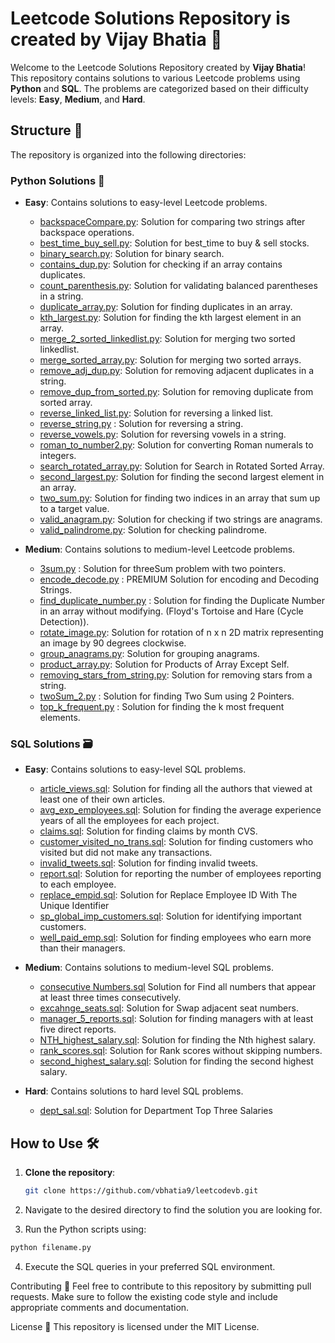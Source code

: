 # Leetcode Solutions Repository is created by Vijay Bhatia 🚀
Welcome to the Leetcode Solutions Repository created by **Vijay Bhatia**! This repository contains solutions to various Leetcode problems using **Python** and **SQL**. The problems are categorized based on their difficulty levels: **Easy**, **Medium**, and **Hard**.

## Structure  📂

The repository is organized into the following directories:

### Python Solutions 🐍


- **Easy**: Contains solutions to easy-level Leetcode problems.
  - [backspaceCompare.py](Easy/backspaceCompare.py): Solution for comparing two strings after backspace operations.
  - [best_time_buy_sell.py](Easy/best_time_buy_sell.py): Solution for best_time to buy & sell stocks.
  - [binary_search.py](Easy/binary_search..py): Solution for binary search.
  - [contains_dup.py](Easy/contains_dup.py): Solution for checking if an array contains duplicates.
  - [count_parenthesis.py](Easy/count_parenthesis.py): Solution for validating balanced parentheses in a string.
  - [duplicate_array.py](Easy/duplicate_array.py): Solution for finding duplicates in an array.
  - [kth_largest.py](Easy/kth_largest.py): Solution for finding the kth largest element in an array.
  - [merge_2_sorted_linkedlist.py](Easy/merge_2_sorted_linkedlist.py): Solution for merging two sorted linkedlist.
  - [merge_sorted_array.py](Easy/merge_sorted_array.py): Solution for merging two sorted arrays.
  - [remove_adj_dup.py](Easy/remove_adj_dup.py): Solution for removing adjacent duplicates in a string.
  - [remove_dup_from_sorted.py](Easy/remove_dup_from_sorted.py): Solution for removing duplicate from sorted array.
  - [reverse_linked_list.py](Easy/reverse_linked_list.py): Solution for reversing a linked list.
  - [reverse_string.py](Easy/reverse_string.py) : Solution for reversing a string.
  - [reverse_vowels.py](Easy/reverse_vowels.py): Solution for reversing vowels in a string.
  - [roman_to_number2.py](Easy/roman_to_number2.py): Solution for converting Roman numerals to integers.
  - [search_rotated_array.py](Easy/search_rotated_array.py): Solution for Search in Rotated Sorted Array.
  - [second_largest.py](Easy/second_largest.py): Solution for finding the second largest element in an array.
  - [two_sum.py](Easy/two_sum.py): Solution for finding two indices in an array that sum up to a target value.
  - [valid_anagram.py](Easy/valid_anagram.py): Solution for checking if two strings are anagrams.
  - [valid_palindrome.py](Easy/valid_palindrome.py): Solution for checking palindrome.


- **Medium**: Contains solutions to medium-level Leetcode problems.
  - [3sum.py](Medium/3sum.py) : Solution for threeSum problem with two pointers.
  - [encode_decode.py](Medium/encode_decode.py) : PREMIUM Solution for encoding and Decoding Strings.
  - [find_duplicate_number.py](Medium/find_duplicate_number.py) : Solution for finding the Duplicate Number in an array without modifying. (Floyd's Tortoise and Hare (Cycle Detection)).
  - [rotate_image.py](Medium/rotate_image.py): Solution for rotation of n x n 2D matrix representing an image by 90 degrees clockwise.
  - [group_anagrams.py](Medium/group_anagrams.py): Solution for grouping anagrams.
  - [product_array.py](Medium/product_array.py): Solution for Products of Array Except Self.
  - [removing_stars_from_string.py](Medium/removing_stars_from_string.py): Solution for removing stars from a string.
  - [twoSum_2.py](Medium/twoSum_2.py) : Solution for finding Two Sum using 2 Pointers.
  - [top_k_frequent.py](Medium/top_k_frequent.py) : Solution for finding the k most frequent elements.
    

### SQL Solutions 🗃️

- **Easy**: Contains solutions to easy-level SQL problems.
  - [article_views.sql](SQL/Easy/article_views.sql): Solution for finding all the authors that viewed at least one of their own articles.
  - [avg_exp_employees.sql](SQL/Easy/avg_exp_employees.sql): Solution for finding the average experience years of all the employees for each project.
  - [claims.sql](SQL/Easy/claims.sql): Solution for finding claims by month CVS.
  - [customer_visited_no_trans.sql](SQL/Easy/customer_visited_no_trans.sql): Solution for finding customers who visited but did not make any transactions.
  - [invalid_tweets.sql](SQL/Easy/invalid_tweets.sql): Solution for finding invalid tweets.
  - [report.sql](SQL/Easy/report.sql): Solution for reporting the number of employees reporting to each employee.
  - [replace_empid.sql](SQL/Easy/replace_empid.sql): Solution for Replace Employee ID With The Unique Identifier
  - [sp_global_imp_customers.sql](SQL/Easy/sp_global_imp_customers.sql): Solution for identifying important customers.
  - [well_paid_emp.sql](SQL/Easy/well_paid_emp.sql): Solution for finding employees who earn more than their managers.



- **Medium**: Contains solutions to medium-level SQL problems.
  - [consecutive Numbers.sql](SQL/Medium/consecutive_numbers.sql) Solution for Find all numbers that appear at least three times consecutively.
  - [excahnge_seats.sql](SQL/Medium/excahnge_seats.sql): Solution for Swap adjacent seat numbers.
  - [manager_5_reports.sql](SQL/Medium/manager_5_reports.sql): Solution for finding managers with at least five direct reports.
  - [NTH_highest_salary.sql](SQL/Medium/nth_salary.sql): Solution for finding the Nth highest salary.
  - [rank_scores.sql](SQL/Medium/rank_scores.sql): Solution for Rank scores without skipping numbers.
  - [second_highest_salary.sql](SQL/Medium/second_highest_salary.sql): Solution for finding the second highest salary.

- **Hard**: Contains solutions to hard level SQL problems.
  - [dept_sal.sql](SQL/Hard/dept_sal.sql): Solution for Department Top Three Salaries

## How to Use  🛠️

1. **Clone the repository**:
   ```sh
   git clone https://github.com/vbhatia9/leetcodevb.git
   ```

2. Navigate to the desired directory to find the solution you are looking for.
3. Run the Python scripts using:

```sh
python filename.py
```

4. Execute the SQL queries in your preferred SQL environment.

Contributing 🤝
Feel free to contribute to this repository by submitting pull requests. Make sure to follow the existing code style and include appropriate comments and documentation.

License 📜
This repository is licensed under the MIT License.


[def]: SQL